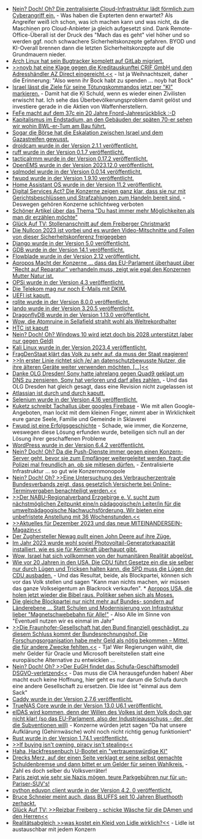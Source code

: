* [Nein? Doch! Oh? Die zentralisierte Cloud-Infrastruktur lädt förmlich zum Cyberangriff ein.](https://www.borncity.com/blog/2023/12/04/cyberangriffe-75-prozent-sehen-cloud-infrastruktur-als-grte-risikoquelle/) - Was haben die Expterten denn erwartet? Als Angreifer weiß ich schon, was ich machen kann und was nicht, da die Maschinen pro Cloud-Anbieter ja gleich aufgesetzt sind. Dank Remote-Office-Überall ist der Druck des "Mach das es geht" viel höher und so werden ggf. noch schwachere Sicherheitskonzepte gefahren. BYOD und KI-Overall brennen dann die letzten Sicherheitskonzepte auf die Grundmauern nieder.
* [Arch Linux hat sein Bugtracker komplett auf GitLab migriert.](https://archlinux.org/news/bugtracker-migration-to-gitlab-completed/)
* [>>noyb hat eine Klage gegen die Kreditauskunftei CRIF GmbH und den Adresshändler AZ Direct eingereicht.<<](https://noyb.eu/de/noyb-sues-crif-and-az-direct-illegal-and-secret-data-processing) - Ist ja Weihnachtszeit, daher die Erinnerung: "Also wenn ihr Bock habt zu spenden ... noyb hat Bock"
* [Israel lässt die Ziele für seine Tötungskommandos jetzt per "KI" markieren.](http://blog.fefe.de/?ts=9b935082) - Damit hat die KI Schuld, wenn es wieder einen Zivilisten erwischt hat. Ich sehe das Überbevölkerungsproblem damit gelöst und investiere gerade in die Aktien von Waffenherstellern.
* [FeFe macht auf dem 37c ein 20 Jahre Fnord-Jahresrückblick :-D](http://blog.fefe.de/?ts=9b933e73)
* [Kapitalismus im Endstadium, an den Gebäuden der späten 70-er sehen wir wohin BWL-er-Tum am Bau führt.](http://blog.fefe.de/?ts=9b933d6b)
* [Sogar die Börse hat die Eskalation zwischen Israel und dem Gazastreifen gewusst.](http://blog.fefe.de/?ts=9b933523)
* [droidcam wurde in der Version 2.1.1 veröffentlicht.](https://github.com/dev47apps/droidcam/releases/tag/v2.1.1)
* [ruff wurde in der Version 0.1.7 veröffentlicht.](https://github.com/astral-sh/ruff/releases/tag/v0.1.7)
* [tacticalrmm wurde in der Version 0.17.2 veröffentlicht.](https://github.com/amidaware/tacticalrmm/releases/tag/v0.17.2)
* [OpenEMS wurde in der Version 2023.12.0 veröffentlicht.](https://github.com/OpenEMS/openems/releases/tag/2023.12.0)
* [sqlmodel wurde in der Version 0.0.14 veröffentlicht.](https://github.com/tiangolo/sqlmodel/releases/tag/0.0.14)
* [fwupd wurde in der Version 1.9.10 veröffentlicht.](https://github.com/fwupd/fwupd/releases/tag/1.9.10)
* [Home Assistant OS wurde in der Version 11.2 veröffentlicht.](https://github.com/home-assistant/operating-system/releases/tag/11.2)
* [Digital Services Act? Die Konzerne zeigen ganz klar, dass sie nur mit Gerichtsbeschlüssen und Strafzahlungen zum Handeln bereit sind.](https://netzpolitik.org/2023/nach-100-tagen-grosse-internetkonzerne-ignorieren-digital-services-act/) - Deswegen gehören Konzerne schlichtweg verboten
* [Schöner Artikel über das Thema "Du hast immer mehr Möglichkeiten als man dir erzählen möchte"](https://www.welcometohellworld.com/you-have-more-options-than-they-will-ever-tell-you-you-have/)
* [Glück Auf TV: Stollenanschnitt auf dem Freiberger Christmarkt](https://www.youtube.com/watch?v=c5h3Nw6s7cc)
* [Die Nullcon 2023 ist vorbei und es wurden Video-Mitschnitte und Folien von dieser Sicherheitskonferenz freigegeben](https://goa2023.nullcon.net/goa-2023/recordings)
* [Django wurde in der Version 5.0 veröffentlicht.](https://www.djangoproject.com/weblog/2023/dec/04/django-50-released/)
* [GDB wurde in der Version 14.1 veröffentlicht.](https://lwn.net/Articles/953732/)
* [Flowblade wurde in der Version 2.12 veröffentlicht.](https://www.phoronix.com/news/Flowblade-2.12-Released)
* [Apropos Macht der Konzerne ... dass das EU-Parlament überhaupt über "Recht auf Reparatur" verhandeln muss, zeigt wie egal den Konzernen Mutter Natur ist.](https://netzpolitik.org/2023/eu-parlament-und-rat-ringen-um-recht-auf-reparatur/)
* [OPSi wurde in der Version 4.3 veröffentlicht.](https://opsi.org/de/blog/opsi-43-release/)
* [Die Telekom mag nur noch E-Mails mit DKIM.](https://www.borncity.com/blog/2023/12/05/ohv-mail-versand-an-telekom-server-erfordert-dkim/)
* [UEFI ist kaputt.](https://www.borncity.com/blog/2023/12/05/logofail-kritische-schwachstellen-im-uefi-code/)
* [rqlite wurde in der Version 8.0.0 veröffentlicht.](https://github.com/rqlite/rqlite/releases/tag/v8.0.0)
* [lando wurde in der Version 3.20.5 veröffentlicht.](https://github.com/lando/lando/releases/tag/v3.20.5)
* [DragonflyDB wurde in der Version 1.13.0 veröffentlicht.](https://github.com/dragonflydb/dragonfly/releases/tag/v1.13.0)
* [Wow, die Atomruine in Sellafield strahlt wohl als Weltrekordhalter](http://blog.fefe.de/?ts=9b9035fb)
* [HTC ist kaputt](https://www.bleepingcomputer.com/news/security/htc-global-services-confirms-cyberattack-after-data-leaked-online/)
* [Nein? Doch! Oh? Windows 10 wird jetzt doch bis 2028 unterstützt (aber nur gegen Geld)](https://www.borncity.com/blog/2023/12/05/windows-10-berraschung-es-gibt-esu-supportverlngerung-auch-fr-privatanwender/)
* [Kali Linux wurde in der Version 2023.4 veröffentlicht.](https://www.bleepingcomputer.com/news/security/kali-linux-20234-released-with-gnome-45-and-15-new-tools/)
* [FragDenStaat klärt das Volk zu sehr auf, da muss der Staat reagieren!](https://netzpolitik.org/2023/pressefreiheit-in-gefahr-fragdenstaat-im-fadenkreuz-der-staatsanwaltschaft/)
* [>>In erster Linie richtet sich /e/ an datenschutzbewusste Nutzer, die ihre älteren Geräte weiter verwenden möchten, [...]<<](https://www.kuketz-blog.de/e-datenschutzfreundlich-bedeutet-nicht-zwangslaeufig-sicher-custom-roms-teil6/)
* [Danke OLG Dresden! Sony hatte jahrelang gegen Quad9 geklagt um DNS zu zensieren, Sony hat verloren und darf alles zahlen.](http://blog.fefe.de/?ts=9b8e1936) - Und das OLG Dresden hat gleich gesagt, dass eine Revision nicht zugelassen ist
* [Atlassian ist durch und durch kaputt.](http://blog.fefe.de/?ts=9b8e735e)
* [Selenium wurde in der Version 4.16 veröffentlicht.](https://github.com/SeleniumHQ/selenium/releases/tag/selenium-4.16.0)
* [Kuketz schreibt Tachallus über googles Firebase](https://www.kuketz-blog.de/google-firebase-verlockend-fuer-entwickler-datengrab-fuer-nutzer/) - Wie mit allen Google-Angeboten, man lockt mit dem kleinen Finger, nimmt aber in Wirklichkeit eure ganze Seele, Familie und Gemeinde in Sklaverei
* [Fwupd ist eine Erfolgsgeschichte](https://www.phoronix.com/news/LVFS-100-Million-Firmware) - Schade, wie immer, die Konzerne, weswegen diese Lösung erfunden wurde, beteiligen sich null an der Lösung ihrer geschaffenen Probleme
* [WordPress wurde in der Version 6.4.2 veröffentlicht.](https://wordpress.org/news/2023/12/wordpress-6-4-2-maintenance-security-release/)
* [Nein? Doch! Oh? Da die Push-Dienste immer gegen einen Konzern-Server geht, bevor sie zum Empfänger weitergeleitet werden, fragt die Polizei mal freundlich an, ob sie mitlesen dürfen.](https://netzpolitik.org/2023/push-dienste-behoerden-fragen-apple-und-google-nach-nutzern-von-messenger-apps/) - Zentralisierte Infrastruktur ... so gut wie Konzernmonopole
* [Nein? Doch! Oh? >>Eine Untersuchung des Verbraucherzentrale Bundesverbands zeigt, dass gesetzlich Versicherte bei Online-Terminvergaben benachteiligt werden.<<](https://netzpolitik.org/2023/arzttermine-verbraucherzentrale-findet-probleme-bei-online-buchungen/)
* [>>Der NABU-Regionalverband Erzgebirge e. V. sucht zum nächstmöglichen Zeitpunkt eine/n pädagogische/n Leiter/in für die umweltpädagogische Nachwuchsförderung. Wir bieten eine unbefristete Anstellung mit 36 Wochenstunden.<<](https://sachsen.nabu.de/news/2023/34275.html)
* [>>Aktuelles für Dezember 2023 und das neue MITEINANDERSEIN-Magazin<<](https://miteinandersein.net/blog/788/)
* [Der Zughersteller Newag pullt einen John Deere auf ihre Züge.](http://blog.fefe.de/?ts=9b8f5bb5)
* [Im Jahr 2023 wurde wohl soviel Photovoltail-Generatorkapazität installiert, wie es sie für Kernkraft überhaupt gibt.](http://blog.fefe.de/?ts=9b8f5706)
* [Wow, Israel hat sich vollkommen von der humanitären Realität abgelöst.](http://blog.fefe.de/?ts=9b8f5647)
* [Wie vor 20 Jahren in den USA. Die CDU führt Gesetze ein die sie selber nur durch Lügen und Tricksen halten kann, die SPD muss die Lügen der CDU ausbaden.](http://blog.fefe.de/?ts=9b8c82fd) - Und das Resultat, beide, als Blockpartei, können sich vor das Volk stellen und sagen "Kann man nichts machen, wir müssen das ganze Volkseigentum an Blackrock verkaufen". * [Apropos USA, die holen jetzt wieder die Bibel raus. Politiker sehen sich als Moses.](http://blog.fefe.de/?ts=9b8cda8f)
* [Die gleiche Blockpartei nur nicht mehr auf Bundes- sondern auf Länderebene ... Statt Schulen und Modernisierung von Infrastruktur lieber "Magnetschwebebahn für Alle!"](http://blog.fefe.de/?ts=9b8f1d66) - Also Alle im Sinne von "Eventuell nutzen wir es einmal im Jahr"
* [>>Die Fraunhofer-Gesellschaft hat den Bund finanziell geschädigt, zu diesem Schluss kommt der Bundesrechnungshof. Die Forschungsorganisation habe mehr Geld als nötig bekommen – Mittel, die für andere Zwecke fehlten.<<](http://blog.fefe.de/?ts=9b8f1534) - Tja! Wer Regierungen wählt, die mehr Gelder für Oracle und Microsoft bereitstellen statt eine europäische Alternative zu entwicklen ...
* [Nein? Doch! Oh? >>Der EuGH findet das Schufa-Geschäftsmodell DSGVO-verletzend<<](http://blog.fefe.de/?ts=9b8f0f9d) - Das muss die CIA herausgefunden haben! Aber macht euch keine Hoffnung, hier geht es nur darum die Schufa durch eine andere Gesellschaft zu ersetzen. Die Idee ist "einmal aus dem Sack"
* [Caddy wurde in der Version 2.7.6 veröffentlicht.](https://github.com/caddyserver/caddy/releases/tag/v2.7.6)
* [TrueNAS Core wurde in der Version 13.0 U6.1 veröffentlicht.](https://github.com/truenas/documentation/releases/tag/TN13.0-U6.1)
* [eIDAS wird kommen, denn der Willen des Volkes ist dem Volk doch gar nicht klar! (so das EU-Parlament, also der Industrieausschuss - der, der die Subventionen will)](https://netzpolitik.org/2023/eidas-2-0-industrieausschuss-des-eu-parlaments-stimmt-fuer-digitale-brieftasche/) - Konzerne würden jetzt sagen "Da hat unsere Aufklärung (Gehirnwäsche) wohl noch nicht richtig genug funktioniert"
* [Rust wurde in der Version 1.74.1 veröffentlicht.](https://blog.rust-lang.org/2023/12/07/Rust-1.74.1.html)
* [>>If buying isn't owning, piracy isn't stealing<<](https://blog.fefe.de/?ts=9b8a871f)
* [Haha, Hackfressenbuch U-Bootet ein "vertrauenswürdige KI"](https://blog.fefe.de/?ts=9b8af336)
* [Drecks Merz, auf der einen Seite verklagt er seine selbst gemachte Schuldenbremse und dann bittet er um Gelder für seinen Wahlkreis.](https://blog.fefe.de/?ts=9b8d456c) - Zahl es doch selber du Volksverräter!
* [Paris zeigt wie sehr sie Nazis mögen, teure Parkgebühren nur für un-Pariser-SUV's!](https://blog.fefe.de/?ts=9b8dbf58)
* [python eduvpn client wurde in der Version 4.2. 0 veröffentlicht.](https://github.com/eduvpn/python-eduvpn-client/releases/tag/4.2.0)
* [Bruce Schneier meint auch, dass BLUFFS seit 10 Jahren Bluethooth zerhackt.](https://www.schneier.com/blog/archives/2023/12/new-bluetooth-attack.html)
* [Glück Auf TV: >>Reizbar Freiberg - schicke Wäsche für die DAmen und den Herren<<](https://www.youtube.com/watch?v=UfllHezAfn0)
* [Realitätsabgleich >>was kostet ein Kleid von Lidle wirklich?<<](https://letsflip.de/lidl-rueckzug-myanmar/) - Lidle ist austauschbar mit jedem Konzern
